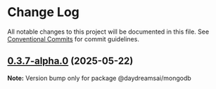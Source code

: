 # Change Log

All notable changes to this project will be documented in this file.
See [Conventional Commits](https://conventionalcommits.org) for commit guidelines.

## [0.3.7-alpha.0](https://github.com/daydreamsai/daydreams/compare/v0.3.6...v0.3.7-alpha.0) (2025-05-22)

**Note:** Version bump only for package @daydreamsai/mongodb

